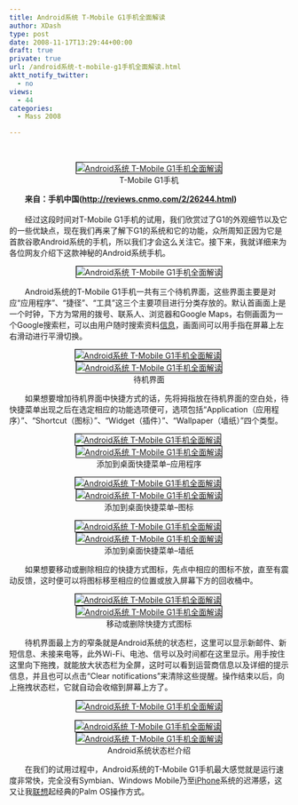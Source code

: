 ```yaml
---
title: Android系统 T-Mobile G1手机全面解读
author: XDash
type: post
date: 2008-11-17T13:29:44+00:00
draft: true
private: true
url: /android系统-t-mobile-g1手机全面解读.html
aktt_notify_twitter:
  - no
views:
  - 44
categories:
  - Mass 2008

---
```

<p align="center">
  &nbsp;
</p>

<p align="center">
  <a href="http://product.cnmo.com/product/1496908.html"><img decoding="async" alt="Android系统 T-Mobile G1手机全面解读 " src="http://imgm.cnmo.com/cnmo_product/14_500x375/908/cewO8xW6OaEB6.jpg" style="border-right: black 1px solid; border-top: black 1px solid; border-left: black 1px solid; border-bottom: black 1px solid" /></a><br /> T-Mobile G1手机
</p>

<p align="left">
  　　<strong>来自：手机中国(</strong><a href="http://reviews.cnmo.com/2/26244.html"><strong>http://reviews.cnmo.com/2/26244.html</strong></a><strong>)<br /> </strong><br /> 　　经过这段时间对T-Mobile G1手机的试用，我们欣赏过了G1的外观细节以及它的一些优缺点，现在我们再来了解下G1的系统和它的功能，众所周知正因为它是首款谷歌Android系统的手机，所以我们才会这么关注它。接下来，我就详细来为各位网友介绍下这款神秘的Android系统手机。
</p>

<p align="center">
  <img decoding="async" alt="Android系统 T-Mobile G1手机全面解读 " src="http://img.cnmo.com/148_500x375/147228.jpg" style="border-right: black 1px solid; border-top: black 1px solid; border-left: black 1px solid; border-bottom: black 1px solid" />
</p>

<p align="left">
  　　Android系统的T-Mobile G1手机一共有三个待机界面，这些界面主要是对应&ldquo;应用程序&rdquo;、&ldquo;捷径&rdquo;、&ldquo;工具&rdquo;这三个主要项目进行分类存放的。默认首画面上是一个时钟，下方为常用的拨号、联系人、浏览器和Google Maps，右侧画面为一个Google搜索栏，可以由用户随时搜索资料<a href="http://news.cnmo.com/">信息</a>，画面间可以用手指在屏幕上左右滑动进行平滑切换。
</p>

<p align="center">
  <a href="http://product.cnmo.com/article/147510.html"><img decoding="async" alt="Android系统 T-Mobile G1手机全面解读 " src="http://img.cnmo.com/148_500x375/147510.jpg" style="border-right: black 1px solid; border-top: black 1px solid; border-left: black 1px solid; border-bottom: black 1px solid" /></a>&nbsp; <a href="http://product.cnmo.com/article/147511.html"><img decoding="async" alt="Android系统 T-Mobile G1手机全面解读 " src="http://img.cnmo.com/148_500x375/147511.jpg" style="border-right: black 1px solid; border-top: black 1px solid; border-left: black 1px solid; border-bottom: black 1px solid" /></a><br /> 待机界面
</p>

<p align="left">
  　　如果想要增加待机界面中快捷方式的话，先将拇指放在待机界面的空白处，待快捷菜单出现之后在选定相应的功能选项便可，选项包括&ldquo;Application（应用程序）&rdquo;、&ldquo;Shortcut（图标）&rdquo;、&ldquo;Widget（插件）&rdquo;、&ldquo;Wallpaper（墙纸）&rdquo;四个类型。
</p>

<p align="center">
  <a href="http://product.cnmo.com/article/147512.html"><img decoding="async" alt="Android系统 T-Mobile G1手机全面解读 " src="http://img.cnmo.com/148_500x375/147512.jpg" style="border-right: black 1px solid; border-top: black 1px solid; border-left: black 1px solid; border-bottom: black 1px solid" /></a>&nbsp; <a href="http://product.cnmo.com/article/147513.html"><img decoding="async" alt="Android系统 T-Mobile G1手机全面解读 " src="http://img.cnmo.com/148_500x375/147513.jpg" style="border-right: black 1px solid; border-top: black 1px solid; border-left: black 1px solid; border-bottom: black 1px solid" /></a><br /> 添加到桌面快捷菜单&#8211;应用程序
</p>

<p align="center">
  <a href="http://product.cnmo.com/article/147514.html"><img decoding="async" alt="Android系统 T-Mobile G1手机全面解读 " src="http://img.cnmo.com/148_500x375/147514.jpg" style="border-right: black 1px solid; border-top: black 1px solid; border-left: black 1px solid; border-bottom: black 1px solid" /></a>&nbsp; <a href="http://product.cnmo.com/article/147515.html"><img decoding="async" alt="Android系统 T-Mobile G1手机全面解读 " src="http://img.cnmo.com/148_500x375/147515.jpg" style="border-right: black 1px solid; border-top: black 1px solid; border-left: black 1px solid; border-bottom: black 1px solid" /></a><br /> 添加到桌面快捷菜单&#8211;图标
</p>

<p align="center">
  <a href="http://product.cnmo.com/article/147516.html"><img decoding="async" alt="Android系统 T-Mobile G1手机全面解读 " src="http://img.cnmo.com/148_500x375/147516.jpg" style="border-right: black 1px solid; border-top: black 1px solid; border-left: black 1px solid; border-bottom: black 1px solid" /></a>&nbsp; <a href="http://product.cnmo.com/article/147517.html"><img decoding="async" alt="Android系统 T-Mobile G1手机全面解读 " src="http://img.cnmo.com/148_500x375/147517.jpg" style="border-right: black 1px solid; border-top: black 1px solid; border-left: black 1px solid; border-bottom: black 1px solid" /></a><br /> 添加到桌面快捷菜单&#8211;墙纸
</p>

<p align="left">
  　　如果想要移动或删除相应的快捷方式图标，先点中相应的图标不放，直至有震动反馈，这时便可以将图标移至相应的位置或放入屏幕下方的回收桶中。
</p>

<p align="center">
  <a href="http://product.cnmo.com/article/147518.html"><img decoding="async" alt="Android系统 T-Mobile G1手机全面解读 " src="http://img.cnmo.com/148_500x375/147518.jpg" style="border-right: black 1px solid; border-top: black 1px solid; border-left: black 1px solid; border-bottom: black 1px solid" /></a>&nbsp; <a href="http://product.cnmo.com/article/147519.html"><img decoding="async" alt="Android系统 T-Mobile G1手机全面解读 " src="http://img.cnmo.com/148_500x375/147519.jpg" style="border-right: black 1px solid; border-top: black 1px solid; border-left: black 1px solid; border-bottom: black 1px solid" /></a><br /> 移动或删除快捷方式图标
</p>

<p align="left">
  　　待机界面最上方的窄条就是Android系统的状态栏，这里可以显示新邮件、新短信息、未接来电等，此外Wi-Fi、电池、信号以及时间都在这里显示。用手按住这里向下拖拽，就能放大状态栏为全屏，这时可以看到运营商信息以及详细的提示信息，并且也可以点击&ldquo;Clear notifications&rdquo;来清除这些提醒。操作结束以后，向上拖拽状态栏，它就自动会收缩到屏幕上方了。
</p>

<p align="center">
  <a href="http://product.cnmo.com/article/147520.html"><img decoding="async" alt="Android系统 T-Mobile G1手机全面解读 " src="http://img.cnmo.com/148/147520.jpg" style="border-right: black 1px solid; border-top: black 1px solid; border-left: black 1px solid; border-bottom: black 1px solid" /></a>
</p>

<p align="center">
  <a href="http://product.cnmo.com/article/147522.html"><img decoding="async" alt="Android系统 T-Mobile G1手机全面解读 " src="http://img.cnmo.com/148_500x375/147522.jpg" style="border-right: black 1px solid; border-top: black 1px solid; border-left: black 1px solid; border-bottom: black 1px solid" /></a>&nbsp; <a href="http://product.cnmo.com/article/147521.html"><img decoding="async" alt="Android系统 T-Mobile G1手机全面解读 " src="http://img.cnmo.com/148_500x375/147521.jpg" style="border-right: black 1px solid; border-top: black 1px solid; border-left: black 1px solid; border-bottom: black 1px solid" /></a><br /> Android系统状态栏介绍
</p>

<p align="left">
  　　在我们的试用过程中，Android系统的T-Mobile G1手机最大感觉就是运行速度非常快，完全没有Symbian、Windows Mobile乃至<a href="http://iphone.cnmo.com/">iPhone</a>系统的迟滞感，这又让我<a href="http://product.cnmo.com/pro_sub_manu/sub_57_manu_1763_1.shtml">联想</a>起经典的Palm OS操作方式。
</p>